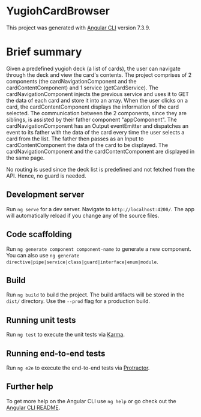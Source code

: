 # YugiohCardBrowser

This project was generated with [Angular CLI](https://github.com/angular/angular-cli) version 7.3.9.

# Brief summary

Given a predefined yugioh deck (a list of cards), the user can navigate through the deck and view the card's contents.
The project comprises of 2 components (the cardNavigationComponent and the cardContentComponent) and 1 service (getCardService). The cardNavigationComponent injects the previous service and uses it to GET the data of each card and store it into an array. When the user clicks on a card, the cardContentComponent displays the information of the card selected. The communication between the 2 components, since they are siblings, is assisted by their father component "appComponent". The cardNavigationComponent has an Output eventEmitter and dispatches an event to its father with the data of the card every time the user selects a card from the list. The father then passes as an Input to cardContentComponent the data of the card to be displayed. The cardNavigationComponent and the cardContentComponent are displayed in the same page.

No routing is used since the deck list is predefined and not fetched from the API. Hence, no guard is needed.

## Development server

Run `ng serve` for a dev server. Navigate to `http://localhost:4200/`. The app will automatically reload if you change any of the source files.

## Code scaffolding

Run `ng generate component component-name` to generate a new component. You can also use `ng generate directive|pipe|service|class|guard|interface|enum|module`.

## Build

Run `ng build` to build the project. The build artifacts will be stored in the `dist/` directory. Use the `--prod` flag for a production build.

## Running unit tests

Run `ng test` to execute the unit tests via [Karma](https://karma-runner.github.io).

## Running end-to-end tests

Run `ng e2e` to execute the end-to-end tests via [Protractor](http://www.protractortest.org/).

## Further help

To get more help on the Angular CLI use `ng help` or go check out the [Angular CLI README](https://github.com/angular/angular-cli/blob/master/README.md).

